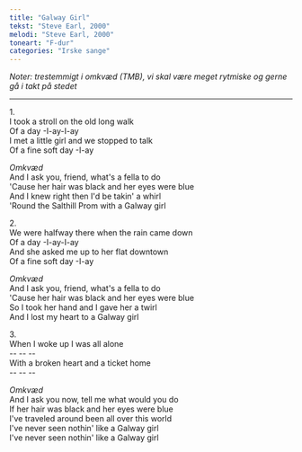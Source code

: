 ```yaml
---
title: "Galway Girl"
tekst: "Steve Earl, 2000"
melodi: "Steve Earl, 2000"
toneart: "F-dur"
categories: "Irske sange"
---
```

*Noter: trestemmigt i omkvæd (TMB), vi skal være meget rytmiske og gerne gå i takt på stedet*

***

1\.\
I took a stroll on the old long walk\
Of a day -I-ay-I-ay\
I met a little girl and we stopped to talk\
Of a fine soft day -I-ay

*Omkvæd*\
And I ask you, friend, what's a fella to do\
'Cause her hair was black and her eyes were blue\
And I knew right then I'd be takin' a whirl\
'Round the Salthill Prom with a Galway girl

2\.\
We were halfway there when the rain came down\
Of a day -I-ay-I-ay\
And she asked me up to her flat downtown\
Of a fine soft day -I-ay

*Omkvæd*\
And I ask you, friend, what's a fella to do\
'Cause her hair was black and her eyes were blue\
So I took her hand and I gave her a twirl\
And I lost my heart to a Galway girl

3\.\
When I woke up I was all alone\
-- -- --\
With a broken heart and a ticket home\
-- -\- --

*Omkvæd*\
And I ask you now, tell me what would you do\
If her hair was black and her eyes were blue\
I've traveled around been all over this world\
I've never seen nothin' like a Galway girl\
I've never seen nothin' like a Galway girl